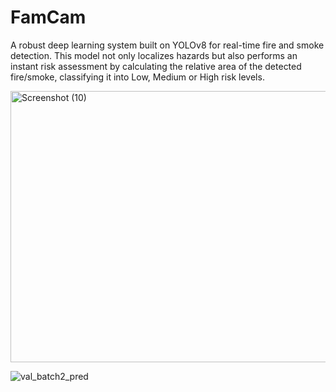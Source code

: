 # FamCam
A robust deep learning system built on YOLOv8 for real-time fire and smoke detection. This model not only localizes hazards but also performs an instant risk assessment by calculating the relative area of the detected fire/smoke, classifying it into Low, Medium or High risk levels.


<img width="696" height="434" alt="Screenshot (10)" src="https://github.com/user-attachments/assets/bfbbd826-6ca7-4c93-b7c9-a733c6a8458d" />


![val_batch2_pred](https://github.com/user-attachments/assets/a976c797-ca42-4c34-8eac-667ef53e7652)
